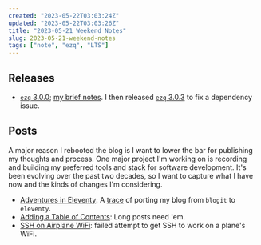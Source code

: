 ```yaml
---
created: "2023-05-22T03:03:24Z"
updated: "2023-05-22T03:03:26Z"
title: "2023-05-21 Weekend Notes"
slug: 2023-05-21-weekend-notes
tags: ["note", "ezq", "LTS"]
---
```


## Releases

- [`ezq` 3.0.0](https://github.com/metaist/ezq/releases/tag/3.0.0); [my brief notes]({{BLOG_URL}}/2023/05/ezq-3.0.0.html). I then released [`ezq` 3.0.3](https://github.com/metaist/ezq/releases/tag/3.0.3) to fix a dependency issue.

## Posts

A major reason I rebooted the blog is I want to lower the bar for publishing my thoughts and process. One major project I'm working on is recording and building my preferred tools and stack for software development. It's been evolving over the past two decades, so I want to capture what I have now and the kinds of changes I'm considering.

- [Adventures in Eleventy]({{BLOG_URL}}/2023/05/adventures-in-eleventy.html): A [trace]({{BLOG_URL}}/tag/trace) of porting my blog from `blogit` to `eleventy`.
- [Adding a Table of Contents]({{BLOG_URL}}/2023/05/adding-a-toc.html): Long posts need 'em.
- [SSH on Airplane WiFi]({{BLOG_URL}}/2023/05/ssh-on-airplane-wifi.html): failed attempt to get SSH to work on a plane's WiFi.
